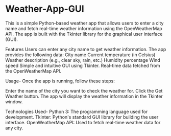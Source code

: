 # Weather-App-GUI
This is a simple Python-based weather app that allows users to enter a city name and fetch real-time weather information using the OpenWeatherMap API. The app is built with the Tkinter library for the graphical user interface (GUI).

Features
Users can enter any city name to get weather information.
The app provides the following data:
City name
Current temperature (in Celsius)
Weather description (e.g., clear sky, rain, etc.)
Humidity percentage
Wind speed
Simple and intuitive GUI using Tkinter.
Real-time data fetched from the OpenWeatherMap API.



Usage-
Once the app is running, follow these steps:

Enter the name of the city you want to check the weather for.
Click the Get Weather button.
The app will display the weather information in the Tkinter window.

Technologies Used-
Python 3: The programming language used for development.
Tkinter: Python's standard GUI library for building the user interface.
OpenWeatherMap API: Used to fetch real-time weather data for any city.

